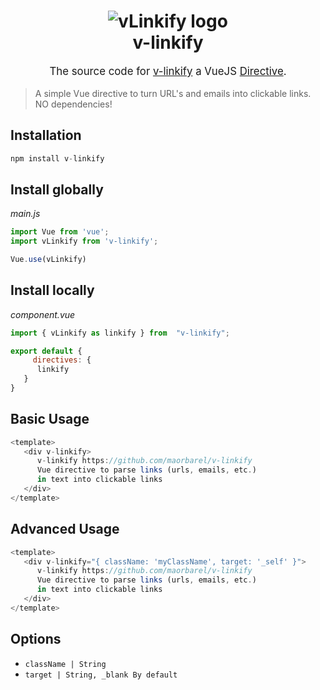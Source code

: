 <h1 align="center">
    <img src="https://img.techpowerup.org/201112/d440mmj72v2vi7ad76ir-2.jpg" alt="vLinkify logo" />
    <br>
    v-linkify
    <br>
</h1>
<p align="center" style="font-size: 1.2em;">
    The source code for <a href="https://www.npmjs.com/package/v-linkify">v-linkify</a> a VueJS <a href="https://vuejs.org/v2/guide/custom-directive.html">Directive</a>.
</p>


> A simple Vue directive to turn URL's and emails into clickable links.
> NO dependencies!

## Installation
```js
npm install v-linkify
```

## Install globally
_main.js_
```js
import Vue from 'vue';
import vLinkify from 'v-linkify';

Vue.use(vLinkify)
```

## Install locally
_component.vue_
```js
import { vLinkify as linkify } from  "v-linkify";

export default {
     directives: {
      linkify
   }
}
```
## Basic Usage
```js
<template>
   <div v-linkify>
      v-linkify https://github.com/maorbarel/v-linkify
      Vue directive to parse links (urls, emails, etc.)
      in text into clickable links
   </div>
</template>
```

## Advanced Usage
```js
<template>
   <div v-linkify="{ className: 'myClassName', target: '_self' }">
      v-linkify https://github.com/maorbarel/v-linkify
      Vue directive to parse links (urls, emails, etc.) 
      in text into clickable links
   </div>
</template>
```

## Options
- `className | String`
- `target | String, _blank By default`
